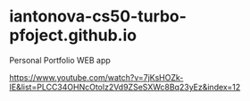 # iantonova-cs50-turbo-pfoject.github.io
Personal Portfolio WEB app

https://www.youtube.com/watch?v=7jKsHOZk-IE&list=PLCC34OHNcOtolz2Vd9ZSeSXWc8Bq23yEz&index=12

